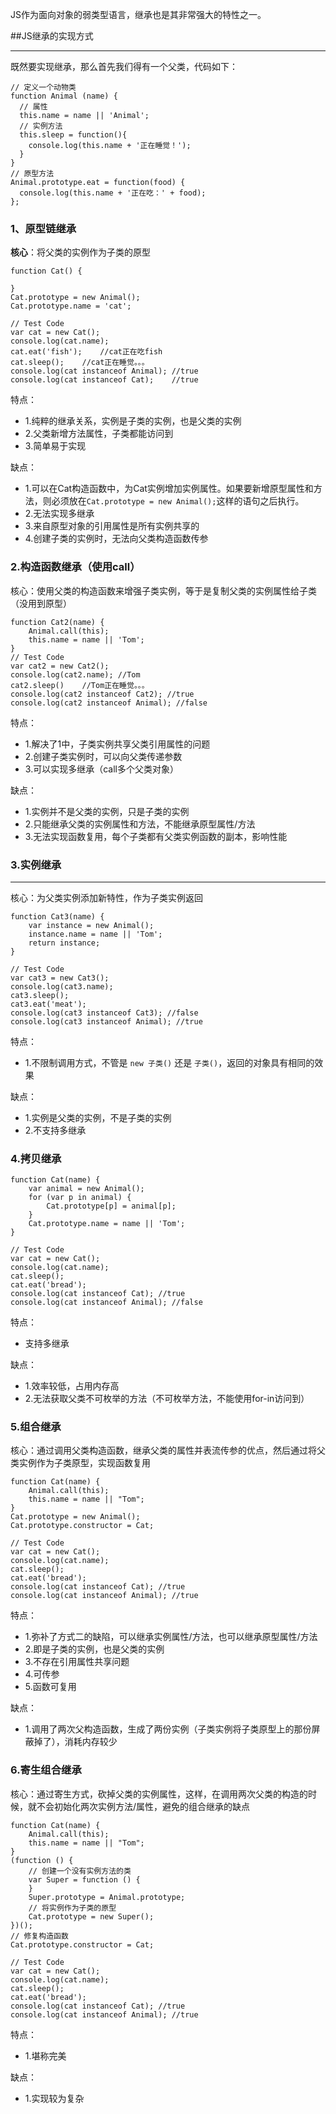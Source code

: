 JS作为面向对象的弱类型语言，继承也是其非常强大的特性之一。

##JS继承的实现方式

-----

既然要实现继承，那么首先我们得有一个父类，代码如下：

```angular2html
// 定义一个动物类
function Animal (name) {
  // 属性
  this.name = name || 'Animal';
  // 实例方法
  this.sleep = function(){
    console.log(this.name + '正在睡觉！');
  }
}
// 原型方法
Animal.prototype.eat = function(food) {
  console.log(this.name + '正在吃：' + food);
};

```

### 1、原型链继承
**核心**：将父类的实例作为子类的原型
```angular2html
function Cat() {

}
Cat.prototype = new Animal();
Cat.prototype.name = 'cat';

// Test Code
var cat = new Cat();
console.log(cat.name);
cat.eat('fish');    //cat正在吃fish
cat.sleep();    //cat正在睡觉。。。
console.log(cat instanceof Animal); //true
console.log(cat instanceof Cat);    //true
```
特点：
- 1.纯粹的继承关系，实例是子类的实例，也是父类的实例
- 2.父类新增方法属性，子类都能访问到
- 3.简单易于实现

缺点：
- 1.可以在Cat构造函数中，为Cat实例增加实例属性。如果要新增原型属性和方法，则必须放在`Cat.prototype = new Animal();`这样的语句之后执行。
- 2.无法实现多继承
- 3.来自原型对象的引用属性是所有实例共享的
- 4.创建子类的实例时，无法向父类构造函数传参

### 2.构造函数继承（使用call）
核心：使用父类的构造函数来增强子类实例，等于是复制父类的实例属性给子类（没用到原型）
```angular2html
function Cat2(name) {
    Animal.call(this);
    this.name = name || 'Tom';
}
// Test Code
var cat2 = new Cat2();
console.log(cat2.name); //Tom
cat2.sleep()    //Tom正在睡觉。。。
console.log(cat2 instanceof Cat2); //true
console.log(cat2 instanceof Animal); //false
```
特点：
- 1.解决了1中，子类实例共享父类引用属性的问题
- 2.创建子类实例时，可以向父类传递参数
- 3.可以实现多继承（call多个父类对象）

缺点：
- 1.实例并不是父类的实例，只是子类的实例
- 2.只能继承父类的实例属性和方法，不能继承原型属性/方法
- 3.无法实现函数复用，每个子类都有父类实例函数的副本，影响性能

### 3.实例继承
---
核心：为父类实例添加新特性，作为子类实例返回
```angular2html
function Cat3(name) {
    var instance = new Animal();
    instance.name = name || 'Tom';
    return instance;
}

// Test Code
var cat3 = new Cat3();
console.log(cat3.name);
cat3.sleep();
cat3.eat('meat');
console.log(cat3 instanceof Cat3); //false
console.log(cat3 instanceof Animal); //true
```

特点：
- 1.不限制调用方式，不管是 `new 子类()` 还是 `子类()`，返回的对象具有相同的效果

缺点：
- 1.实例是父类的实例，不是子类的实例
- 2.不支持多继承

### 4.拷贝继承
```angular2html
function Cat(name) {
    var animal = new Animal();
    for (var p in animal) {
        Cat.prototype[p] = animal[p];
    }
    Cat.prototype.name = name || 'Tom';
}

// Test Code
var cat = new Cat();
console.log(cat.name);
cat.sleep();
cat.eat('bread');
console.log(cat instanceof Cat); //true
console.log(cat instanceof Animal); //false
```

特点：
- 支持多继承

缺点：
- 1.效率较低，占用内存高
- 2.无法获取父类不可枚举的方法（不可枚举方法，不能使用for-in访问到）

### 5.组合继承
核心：通过调用父类构造函数，继承父类的属性并表流传参的优点，然后通过将父类实例作为子类原型，实现函数复用
```angular2html
function Cat(name) {
    Animal.call(this);
    this.name = name || "Tom";
}
Cat.prototype = new Animal();
Cat.prototype.constructor = Cat;

// Test Code
var cat = new Cat();
console.log(cat.name);
cat.sleep();
cat.eat('bread');
console.log(cat instanceof Cat); //true
console.log(cat instanceof Animal); //true
```

特点：
- 1.弥补了方式二的缺陷，可以继承实例属性/方法，也可以继承原型属性/方法
- 2.即是子类的实例，也是父类的实例
- 3.不存在引用属性共享问题
- 4.可传参
- 5.函数可复用

缺点：
- 1.调用了两次父构造函数，生成了两份实例（子类实例将子类原型上的那份屏蔽掉了），消耗内存较少

### 6.寄生组合继承
核心：通过寄生方式，砍掉父类的实例属性，这样，在调用两次父类的构造的时候，就不会初始化两次实例方法/属性，避免的组合继承的缺点
```angular2html
function Cat(name) {
    Animal.call(this);
    this.name = name || "Tom";
}
(function () {
    // 创建一个没有实例方法的类
    var Super = function () {
    }
    Super.prototype = Animal.prototype;
    // 将实例作为子类的原型
    Cat.prototype = new Super();
})();
// 修复构造函数
Cat.prototype.constructor = Cat;

// Test Code
var cat = new Cat();
console.log(cat.name);
cat.sleep();
cat.eat('bread');
console.log(cat instanceof Cat); //true
console.log(cat instanceof Animal); //true
```

特点：
- 1.堪称完美

缺点：
- 1.实现较为复杂
